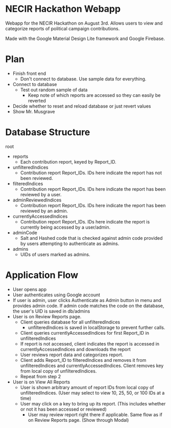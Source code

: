 NECIR Hackathon Webapp
=====

Webapp for the NECIR Hackathon on August 3rd. Allows users to view and categorize reports of political campaign contributions.

Made with the Google Material Design Lite framework and Google Firebase.

Plan
=====

- Finish front end
    + Don't connect to database. Use sample data for everything.
- Connect to database
    + Test out random sample of data
        * Keep note of which reports are accessed so they can easily be reverted
- Decide whether to reset and reload database or just revert values
- Show Mr. Musgrave

Database Structure
=====

root
- reports
    + Each contribution report, keyed by Report_ID.
- unfilteredIndices
    + Contribution report Report_IDs. IDs here indicate the report has not been reviewed.
- filteredIndices
    + Contribution report Report_IDs. IDs here indicate the report has been reviewed by a user.
-   adminReviewedIndices
    + Contribution report Report_IDs. IDs here indicate the report has been reviewed by an admin.
- currentlyAccessedIndices
    + Contribution report Report_IDs. IDs here indicate the report is currently being accessed by a user/admin.
- adminCode
    + Salt and Hashed code that is checked against admin code provided by users attempting to authenticate as admins.
- admins
    + UIDs of users marked as admins.

Application Flow
=====

- User opens app
- User authenticates using Google account
- If user is admin, user clicks Authenticate as Admin button in menu and provides admin code. If admin code matches the code on the database, the user's UID is saved in db/admins
- User is on Review Reports page.
    + Client queries database for all unfilteredIndices
        * unfilteredIndices is saved in localStorage to prevent further calls.
    + Client queries currentlyAccessedIndices for first Report_ID in unfilteredIndices
    + If report is not accessed, client indicates the report is accessed in currentlyAccessedIndices and downloads the report
    + User reviews report data and categorizes report. 
    + Client adds Report_ID to filteredIndices and removes it from unfilteredIndices and currentlyAccessedIndices. Client removes key from local copy of unfilteredIndices.
    + Repeat from step 2
- User is on View All Reports
    + User is shown arbitrary amount of report IDs from local copy of unfilteredIndices. (User may select to view 10, 25, 50, or 100 IDs at a time)
    + User may click on a key to bring up its report. (This includes whether or not it has been accessed or reviewed)
        * User may review report right there if applicable. Same flow as if on Review Reports page. (Show through Modal)
